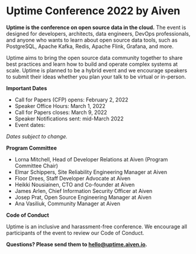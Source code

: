 # Uptime Conference 2022 by Aiven
**Uptime is the conference on open source data in the cloud.** The event is designed for developers, architects, data engineers, DevOps professionals, and anyone who wants to learn about open source data tools, such as PostgreSQL, Apache Kafka, Redis, Apache Flink, Grafana, and more. 

Uptime aims to bring the open source data community together to share best practices and learn how to build and operate complex systems at scale. Uptime is planned to be a hybrid event and we encourage speakers to submit their ideas whether you plan your talk to be virtual or in-person.

**Important Dates**

- Call for Papers (CFP) opens: February 2, 2022
- Speaker Office Hours: March 1, 2022
- Call for Papers closes: March 9, 2022
- Speaker Notifications sent: mid-March 2022
- Event dates: 

*Dates subject to change.*

**Program Committee**

- Lorna Mitchell, Head of Developer Relations at Aiven (Program Committee Chair)
- Elmar Schippers, Site Reliability Engineering Manager at Aiven
- Floor Drees, Staff Developer Advocate at Aiven
- Heikki Nousiainen, CTO and Co-founder at Aiven
- James Arlen, Chief Information Security Officer at Aiven
- Josep Prat, Open Source Engineering Manager at Aiven
- Ana Vasiliuk, Community Manager at Aiven

**Code of Conduct** 

Uptime is an inclusive and harassment-free conference. We encourage all participants of the event to review our Code of Conduct.  

**Questions? Please send them to hello@uptime.aiven.io.**
